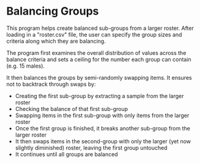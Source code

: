 # Balancing Groups
 
This program helps create balanced sub-groups from a larger roster. After loading in a "roster.csv" file, the user can specify the group sizes and criteria along which they are balancing.

The program first examines the overall distribution of values across the balance criteria and sets a ceiling for the number each group can contain (e.g. 15 males). 

It then balances the groups by semi-randomly swapping items. It ensures not to backtrack through swaps by:
 
* Creating the first sub-group by extracting a sample from the larger roster
* Checking the balance of that first sub-group
* Swapping items in the first sub-group with only items from the larger roster
* Once the first group is finished, it breaks another sub-group from the larger roster 
* It then swaps items in the second-group with only the larger (yet now slightly diminished) roster, leaving the first group untouched
* It continues until all groups are balanced 
